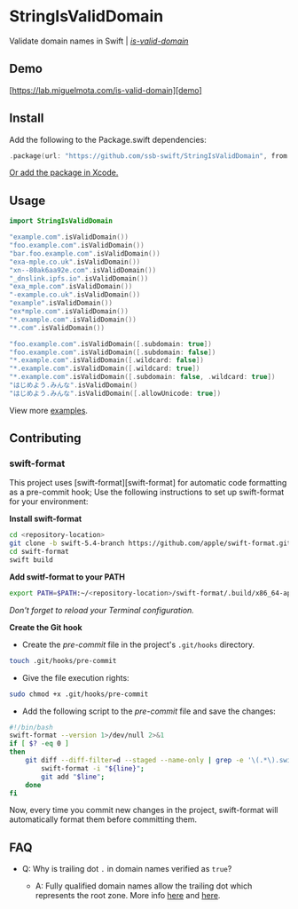 # StringIsValidDomain

Validate domain names in Swift | _[is-valid-domain][ref]_

## Demo

[https://lab.miguelmota.com/is-valid-domain][demo]

## Install

Add the following to the Package.swift dependencies:

```swift
.package(url: "https://github.com/ssb-swift/StringIsValidDomain", from: "1.0.0")
```

[Or add the package in Xcode.][xcode-package-management-guide]

## Usage

```swift
import StringIsValidDomain

"example.com".isValidDomain())                                          // true
"foo.example.com".isValidDomain())                                      // true
"bar.foo.example.com".isValidDomain())                                  // true
"exa-mple.co.uk".isValidDomain())                                       // true
"xn--80ak6aa92e.com".isValidDomain())                                   // true
"_dnslink.ipfs.io".isValidDomain())                                     // true
"exa_mple.com".isValidDomain())                                         // false
"-example.co.uk".isValidDomain())                                       // false
"example".isValidDomain())                                              // false
"ex*mple.com".isValidDomain())                                          // false
"*.example.com".isValidDomain())                                        // false
"*.com".isValidDomain())                                                // false

"foo.example.com".isValidDomain([.subdomain: true])                     // true
"foo.example.com".isValidDomain([.subdomain: false])                    // false
"*.example.com".isValidDomain([.wildcard: false])                       // false
"*.example.com".isValidDomain([.wildcard: true])                        // true
"*.example.com".isValidDomain([.subdomain: false, .wildcard: true])     // false
"はじめよう.みんな".isValidDomain()                                         // false
"はじめよう.みんな".isValidDomain([.allowUnicode: true])                    // true
```

View more [examples](./Tests/StringIsValidDomainTests/StringIsValidDomainTests.swift).

## Contributing

### swift-format

This project uses [swift-format][swift-format] for automatic code formatting as a pre-commit hook; Use the following instructions to set up swift-format for your environment:

**Install swift-format**
```sh
cd <repository-location>
git clone -b swift-5.4-branch https://github.com/apple/swift-format.git
cd swift-format
swift build
```

**Add switf-format to your PATH**
```sh
export PATH=$PATH:~/<repository-location>/swift-format/.build/x86_64-apple-macosx/debug
```
_Don't forget to reload your Terminal configuration._

**Create the Git hook**

* Create the _pre-commit_ file in the project's `.git/hooks` directory.
```sh
touch .git/hooks/pre-commit
```
* Give the file execution rights:
```sh
sudo chmod +x .git/hooks/pre-commit
```
* Add the following script to the _pre-commit_ file and save the changes:
```sh
#!/bin/bash
swift-format --version 1>/dev/null 2>&1
if [ $? -eq 0 ]
then
    git diff --diff-filter=d --staged --name-only | grep -e '\(.*\).swift$' | while read line; do
        swift-format -i "${line}";
        git add "$line";
    done
fi
```

Now, every time you commit new changes in the project, swift-format will automatically format them before committing them.

## FAQ

- Q: Why is trailing dot `.` in domain names verified as `true`?

  - A: Fully qualified domain names allow the trailing dot which represents the root zone. More info [here][source_one] and [here][source_two].

[ref]: https://github.com/miguelmota/is-valid-domain
[demo]: https://lab.miguelmota.com/is-valid-domain
[xcode-package-management-guide]: https://developer.apple.com/documentation/swift_packages/adding_package_dependencies_to_your_app
[source_one]: http://www.dns-sd.org/trailingdotsindomainnames.html
[source_two]: https://en.wikipedia.org/wiki/Fully_qualified_domain_name
